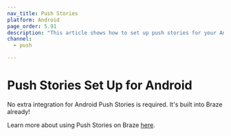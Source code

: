 ```yaml
---
nav_title: Push Stories
platform: Android
page_order: 5.91
description: "This article shows how to set up push stories for your Android application."
channel:
  - push

---
```


# Push Stories Set Up for Android

No extra integration for Android Push Stories is required. It's built into Braze already! 

Learn more about using Push Stories on Braze [here][1].

[1]: {{site.baseurl}}/user_guide/message_building_by_channel/push/push_stories/#push-stories
